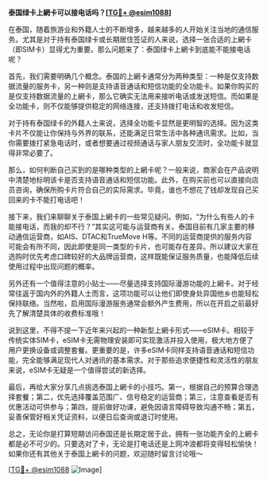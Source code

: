 **泰国绿卡上網卡可以接电话吗？[[TG💪+ @esim1088](https://t.me/s/esim1088)]**

在泰国，随着旅游业和外籍人士的不断增多，越来越多的人开始关注当地的通信服务。尤其是对于持有泰国绿卡或长期居住签证的人来说，选择一张合适的上網卡（即SIM卡）显得尤为重要。那么问题来了：泰国绿卡上網卡到底能不能接电话呢？

首先，我们需要明确几个概念。泰国的上網卡通常分为两种类型：一种是仅支持数据流量的服务卡，另一种则是支持语音通话和短信功能的全功能卡。如果你购买的是仅支持数据流量的上網卡，那么它确实无法用来接听电话或发送短信。而如果是全功能卡，则不仅能够提供稳定的网络连接，还支持拨打电话和收发短信。

对于持有泰国绿卡的外籍人士来说，选择全功能卡显然是更明智的选择。因为这类卡片不仅能让你保持与外界的联系，还能满足日常生活中各种通讯需求。比如，当你需要拨打紧急电话时，或者想要通过视频通话与家人朋友交流时，全功能卡就显得非常必要了。

那么，如何判断自己买到的是哪种类型的上網卡呢？一般来说，商家会在产品说明中清楚地标明该卡是否支持语音通话和短信功能。此外，在购买前也可以直接向店员咨询，确保所购卡片符合自己的实际需求。毕竟，谁也不想花了钱却发现自己买回来的卡不能打电话吧！

接下来，我们来聊聊关于泰国上網卡的一些常见疑问。例如，“为什么有些人的卡能接电话，而我的却不行？”其实这可能与运营商有关。泰国目前有几家主要的移动通信运营商，如AIS、DTAC和TrueMove H等。不同的运营商提供的服务内容可能会有所不同，因此即使是同一类型的卡片，也可能存在差异。所以建议大家在选购时优先考虑口碑较好的大品牌运营商，这样既能保证服务质量，也能降低后续使用过程中出现问题的概率。

另外还有一个值得注意的小贴士——尽量选择支持国际漫游功能的上網卡。对于经常往返于国内外的外籍人士而言，这项功能可以让他们即使身处异国他乡也能轻松保持联络。当然啦，启用国际漫游服务通常会额外产生费用，所以在开启之前最好先了解清楚具体的收费标准哦！

说到这里，不得不提一下近年来兴起的一种新型上網卡形式——eSIM卡。相较于传统实体SIM卡，eSIM卡无需物理安装即可实现激活并投入使用，极大地方便了用户更换设备或调整套餐。更重要的是，许多eSIM卡同样支持语音通话和短信功能，完全能够满足现代人对通讯的基本需求。对于那些追求便捷性和灵活性的朋友来说，eSIM卡无疑是一个值得尝试的新选择。

最后，再给大家分享几点挑选泰国上網卡的小技巧。第一，根据自己的预算合理选择套餐；第二，优先选择覆盖范围广、信号稳定的运营商；第三，注意查看是否有优惠活动可供参与；第四，提前做好功课，避免因语言障碍导致沟通不畅；第五，妥善保管好相关凭证资料，以便日后查询或退订时使用。

总之，无论你是打算短期访问泰国还是长期定居于此，拥有一张功能齐全的上網卡都是必不可少的。只要选对了卡，无论是打电话还是上网冲浪都将变得轻松愉快！如果你还有其他关于泰国上網卡的问题，欢迎随时留言讨论哦～

[[TG💪+ @esim1088](https://t.me/s/esim1088) ![Image](https://i.postimg.cc/4NQfJmqS/Snipaste-2025-05-13-00-14-12.png)]